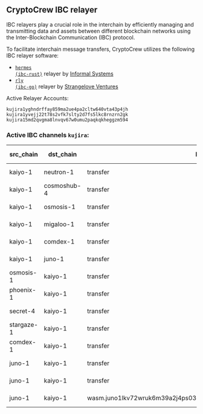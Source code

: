 ## CryptoCrew IBC relayer
IBC relayers play a crucial role in the interchain by efficiently managing and transmitting data and assets between different blockchain networks using the Inter-Blockchain Communication (IBC) protocol.

To facilitate interchain message transfers, CryptoCrew utilizes the following IBC relayer software: 
- <a href="https://github.com/informalsystems/hermes"><code>hermes (ibc-rust)</code></a> relayer by [Informal Systems](https://github.com/informalsystems)
- <a href="https://github.com/cosmos/relayer"><code>rly (ibc-go)</code></a> relayer by [Strangelove Ventures](https://github.com/strangelove-ventures)

Active Relayer Accounts:
```
kujira1yghndrffay859ma2ue4pa2cltw640vta43p4jh
kujira1yvejj22t78s2vfk7slty2d7fs5lkc8rnzrn2gk
kujira15md2qvgma8lnvqv67w0umu2paqkqkheggzm594
```

### Active IBC channels `kujira`:
| src_chain | dst_chain | IBC port | IBC channel |
| --------------- | --------------- | ------------ | ------------------- |
| kaiyo-1 | neutron-1 | transfer | channel-75 |
| kaiyo-1 | cosmoshub-4 | transfer | channel-0 |
| kaiyo-1 | osmosis-1 | transfer | channel-3 |
| kaiyo-1 | migaloo-1 | transfer | channel-58 |
| kaiyo-1 | comdex-1 | transfer | channel-18 |
| kaiyo-1 | juno-1 | transfer | channel-2 |
| osmosis-1 | kaiyo-1 | transfer | channel-259 |
| phoenix-1 | kaiyo-1 | transfer | channel-10 |
| secret-4 | kaiyo-1 | transfer | channel-22 |
| stargaze-1 | kaiyo-1 | transfer | channel-49 |
| comdex-1 | kaiyo-1 | transfer | channel-31 |
| juno-1 | kaiyo-1 | transfer | channel-87 |
| juno-1 | kaiyo-1 | transfer | channel-88 |
| juno-1 | kaiyo-1 | wasm.juno1lkv72wruk6m39a2j4ps036hzxyhjccwncgfzzcaqxuwndg5x0ghqa8mrhg | channel-97 |
